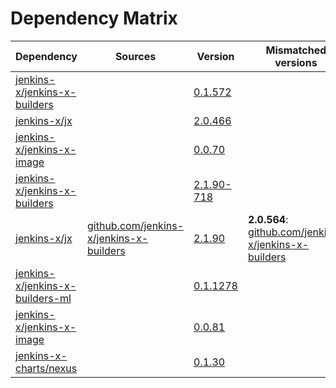 # Dependency Matrix

Dependency | Sources | Version | Mismatched versions
---------- | ------- | ------- | -------------------
[jenkins-x/jenkins-x-builders](https://github.com/jenkins-x/jenkins-x-builders) |  | [0.1.572]() | 
[jenkins-x/jx](https://github.com/jenkins-x/jx) |  | [2.0.466]() | 
[jenkins-x/jenkins-x-image](https://github.com/jenkins-x/jenkins-x-image) |  | [0.0.70](https://github.com/jenkins-x/jenkins-x-image/releases/tag/0.0.70) | 
[jenkins-x/jenkins-x-builders](https://github.com/jenkins-x/jenkins-x-builders) |  | [2.1.90-718]() | 
[jenkins-x/jx](https://github.com/jenkins-x/jx.git) | [github.com/jenkins-x/jenkins-x-builders](https://github.com/jenkins-x/jenkins-x-builders) | [2.1.90](https://github.com/jenkins-x/jx/releases/tag/v2.1.90) | **2.0.564**: [github.com/jenkins-x/jenkins-x-builders](https://github.com/jenkins-x/jenkins-x-builders)
[jenkins-x/jenkins-x-builders-ml](https://github.com/jenkins-x/jenkins-x-builders-ml) |  | [0.1.1278]() | 
[jenkins-x/jenkins-x-image](https://github.com/jenkins-x/jenkins-x-image) |  | [0.0.81](https://github.com/jenkins-x/jenkins-x-image/releases/tag/v0.0.81) | 
[jenkins-x-charts/nexus](https://github.com/jenkins-x-charts/nexus) |  | [0.1.30]() | 

